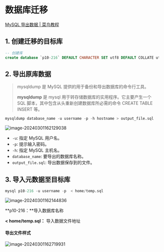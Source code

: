 # 数据库迁移

[MySQL 导出数据 | 菜鸟教程 ](https://www.runoob.com/mysql/mysql-database-export.html)

## 1. 创建迁移的目标库

```sql
-- 创建库
create database `p10-216` DEFAULT CHARACTER SET utf8 DEFAULT COLLATE utf8_general_ci;
```

## 2. 导出原库数据

> mysqldump 是 MySQL 提供的用于备份和导出数据库的命令行工具。
>
> **mysqldump** 是 mysql 用于转存储数据库的实用程序。它主要产生一个 SQL 脚本，其中包含从头重新创建数据库所必需的命令 CREATE TABLE INSERT 等。

```sql
mysqldump database_name -u username -p -h hostname > output_file.sql
```

![image-20240301162129038](https://wang-rich.oss-cn-hangzhou.aliyuncs.com/img/image-20240301162129038.png)

- `-u`: 指定 MySQL 用户名。
- `-p`: 提示输入密码。
- `-h`: 指定 MySQL 主机名。
- `database_name`: 要导出的数据库名称。
- `output_file.sql`: 导出数据保存到的文件。

## 3. 导入元数据至目标库

```sql
mysql p10-216 -u username -p  < home/temp.sql
```

![image-20240301162144836](https://wang-rich.oss-cn-hangzhou.aliyuncs.com/img/image-20240301162144836.png)

**p10-216：**导入数据库名称

**< home/temp.sql：** 导入数据文件地址

#### 导出文件样式

![image-20240301162719931](https://wang-rich.oss-cn-hangzhou.aliyuncs.com/img/image-20240301162719931.png)